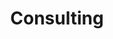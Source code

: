---
title: Consulting
type: landing

sections:
  - block: markdown
  - id: consulting
    content:
      title: Consulting Services
      text: 
      ## Specialties
      
        ### Advanced Statistical Analyses
            My main programming language is R. R is open source which supports reproducability, a part of the open science movement. R also allows me to create pipelines from data cleaning to data analysis to re-run analyses in an efficient, seamless, and reproducible manner. 
            
            I am also familiar with other statistical software such as SPSS, SAS, and Mplus.
---
